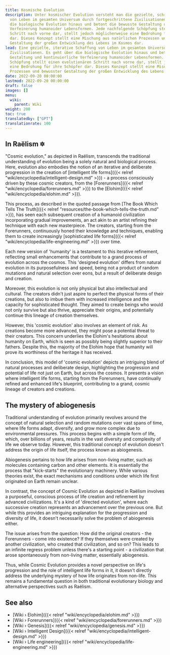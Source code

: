 ```yaml
---
title: Kosmische Evolution
description: Unter kosmischer Evolution versteht man die gezielte, schrittweise Schaffung
  von Leben im gesamten Universum durch fortgeschrittene Zivilisationen. Es geht über
  die biologische Evolution hinaus und betont die bewusste Gestaltung und kontinuierliche
  Verfeinerung humanoider Lebensformen. Jede nachfolgende Schöpfung stellt einen evolutionären
  Schritt nach vorne dar, stellt jedoch möglicherweise eine Bedrohung für ihre Schöpfer
  dar. Dieses Konzept stellt eine Mischung aus natürlichen Prozessen und bewusster
  Gestaltung der großen Entwicklung des Lebens im Kosmos dar.
lead: Eine gezielte, iterative Schaffung von Leben im gesamten Universum durch fortgeschrittene
  Zivilisationen. Es geht über die biologische Evolution hinaus und betont die bewusste
  Gestaltung und kontinuierliche Verfeinerung humanoider Lebensformen. Jede nachfolgende
  Schöpfung stellt einen evolutionären Schritt nach vorne dar, stellt jedoch möglicherweise
  eine Bedrohung für ihre Schöpfer dar. Dieses Konzept stellt eine Mischung aus natürlichen
  Prozessen und bewusster Gestaltung der großen Entwicklung des Lebens im Kosmos dar.
date: 2022-09-20 00:00:00
lastmod: 2022-09-20 00:00:00
draft: false
images: []
menu:
  wiki:
    parent: Wiki
weight: 200
toc: true
translatedby: ["GPT"]
translationrate: 100
---
```


## In Raëlism 🔯

"Cosmic evolution," as depicted in Raëlism, transcends the traditional understanding of evolution being a solely natural and biological process. Here, evolution also embodies the notion of an iterative and deliberate progression in the creation of [intelligent life forms]({{< relref "wiki/encyclopedia/intelligent-design.md" >}}) - a process consciously driven by these cosmic creators, from the [Forerunners]({{< relref "wiki/encyclopedia/forerunners.md" >}}) to the [Elohim]({{< relref "wiki/encyclopedia/elohim.md" >}}).

This process, as described in the quoted passage from [The Book Which Tells The Truth]({{< relref "resources/the-book-which-tells-the-truth.md" >}}), has seen each subsequent creation of a humanoid civilization incorporating gradual improvements, an act akin to an artist refining their technique with each new masterpiece. The creators, starting from the Forerunners, continuously honed their knowledge and techniques, enabling them to create increasingly [sophisticated life forms]({{< relref "wiki/encyclopedia/life-engineering.md" >}}) over time.

Each new version of 'humanity' is a testament to this iterative refinement, reflecting small enhancements that contribute to a grand process of evolution across the cosmos. This 'designed evolution' differs from natural evolution in its purposefulness and speed, being not a product of random mutations and natural selection over eons, but a result of deliberate design and creation.

Moreover, this evolution is not only physical but also intellectual and cultural. The creators didn't just aspire to perfect the physical forms of their creations, but also to imbue them with increased intelligence and the capacity for sophisticated thought. They aimed to create beings who would not only survive but also thrive, appreciate their origins, and potentially continue this lineage of creation themselves.

However, this 'cosmic evolution' also involves an element of risk. As creations become more advanced, they might pose a potential threat to their creators. This concern underlies the Elohim's hesitations about humanity on Earth, which is seen as possibly being slightly superior to their fathers. Despite this, the majority of the Elohim hope that humanity will prove its worthiness of the heritage it has received.

In conclusion, this model of 'cosmic evolution' depicts an intriguing blend of natural processes and deliberate design, highlighting the progression and potential of life not just on Earth, but across the cosmos. It presents a vision where intelligent life forms, starting from the Forerunners, have continually refined and enhanced life's blueprint, contributing to a grand, cosmic lineage of creators and creations.

## The mystery of abiogenesis

Traditional understanding of evolution primarily revolves around the concept of natural selection and random mutations over vast spans of time, where life forms adapt, diversify, and grow more complex due to environmental pressures. This process begins with a simple form of life, which, over billions of years, results in the vast diversity and complexity of life we observe today. However, this traditional concept of evolution doesn't address the origin of life itself, the process known as abiogenesis.

Abiogenesis pertains to how life arises from non-living matter, such as molecules containing carbon and other elements. It is essentially the process that "kick-starts" the evolutionary machinery. While various theories exist, the exact mechanisms and conditions under which life first originated on Earth remain unclear.

In contrast, the concept of Cosmic Evolution as depicted in Raëlism involves a purposeful, conscious process of life creation and refinement by advanced civilizations. It's a kind of 'directed evolution', where each successive creation represents an advancement over the previous one. But while this provides an intriguing explanation for the progression and diversity of life, it doesn't necessarily solve the problem of abiogenesis either.

The issue arises from the question: How did the original creators - the Forerunners - come into existence? If they themselves were created by another civilization, who created that civilization, and so on? This leads to an infinite regress problem unless there's a starting point - a civilization that arose spontaneously from non-living matter, essentially abiogenesis.

Thus, while Cosmic Evolution provides a novel perspective on life's progression and the role of intelligent life forms in it, it doesn't directly address the underlying mystery of how life originates from non-life. This remains a fundamental question in both traditional evolutionary biology and alternative perspectives such as Raëlism.

## See also

- [Wiki › Elohim]({{< relref "wiki/encyclopedia/elohim.md" >}})
- [Wiki › Forerunners]({{< relref "wiki/encyclopedia/forerunners.md" >}})
- [Wiki › Genesis]({{< relref "wiki/encyclopedia/genesis.md" >}})
- [Wiki › Intelligent Design]({{< relref "wiki/encyclopedia/intelligent-design.md" >}})
- [Wiki › Life engineering]({{< relref "wiki/encyclopedia/life-engineering.md" >}})
